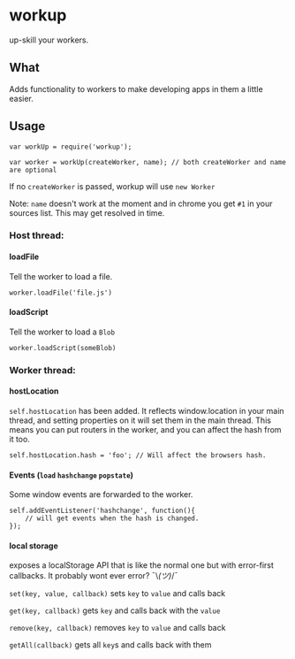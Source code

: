# workup

up-skill your workers.

## What

Adds functionality to workers to make developing apps in them a little easier.

## Usage

```
var workUp = require('workup');

var worker = workUp(createWorker, name); // both createWorker and name are optional

```

If no `createWorker` is passed, workup will use `new Worker`

Note: `name` doesn't work at the moment and in chrome you get `#1` in your sources list.
This may get resolved in time.

### Host thread:

#### loadFile

Tell the worker to load a file.

`worker.loadFile('file.js')`

#### loadScript

Tell the worker to load a `Blob`

`worker.loadScript(someBlob)`

### Worker thread:

#### hostLocation

`self.hostLocation` has been added. It reflects window.location in your main thread,
and setting properties on it will set them in the main thread.
This means you can put routers in the worker, and you can affect the hash from it too.

```
self.hostLocation.hash = 'foo'; // Will affect the browsers hash.
```

#### Events (`load` `hashchange` `popstate`)

Some window events are forwarded to the worker.

```
self.addEventListener('hashchange', function(){
    // will get events when the hash is changed.
});
```

#### local storage

exposes a localStorage API that is like the normal one but with error-first callbacks.
It probably wont ever error? ¯\\_(ツ)_/¯

`set(key, value, callback)` sets `key` to `value` and calls back

`get(key, callback)` gets `key` and calls back with the `value`

`remove(key, callback)` removes `key` to `value` and calls back

`getAll(callback)` gets all `key`s and calls back with them


